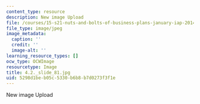 ```yaml
---
content_type: resource
description: New image Upload
file: /courses/15-s21-nuts-and-bolts-of-business-plans-january-iap-2014/5298d1beb05c5330b6b8b7d0273f3f1e_4.2._slide_81.jpg
file_type: image/jpeg
image_metadata:
  caption: ''
  credit: ''
  image-alt: ''
learning_resource_types: []
ocw_type: OCWImage
resourcetype: Image
title: 4.2._slide_81.jpg
uid: 5298d1be-b05c-5330-b6b8-b7d0273f3f1e
---
```

New image Upload
